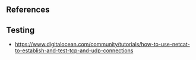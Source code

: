 ## References

## Testing
- https://www.digitalocean.com/community/tutorials/how-to-use-netcat-to-establish-and-test-tcp-and-udp-connections
